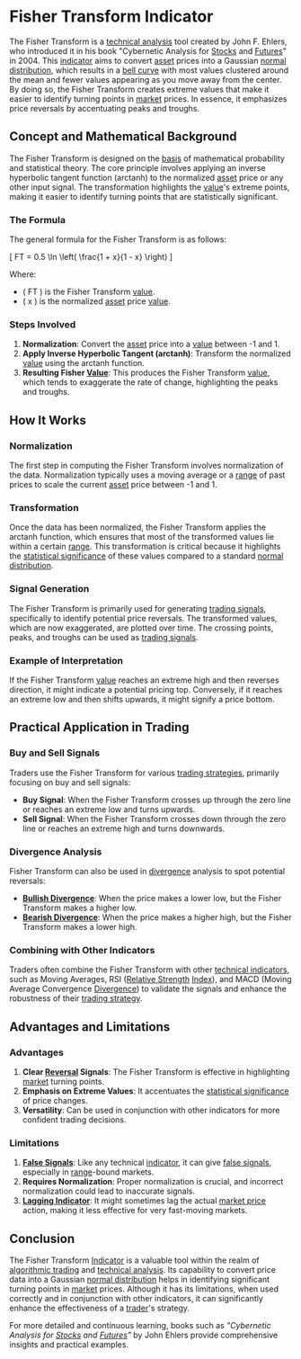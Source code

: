 # Fisher Transform Indicator

The Fisher Transform is a [technical analysis](../t/technical_analysis.md) tool created by John F. Ehlers, who introduced it in his book "Cybernetic Analysis for [Stocks](../s/stock.md) and [Futures](../f/futures.md)" in 2004. This [indicator](../i/indicator.md) aims to convert [asset](../a/asset.md) prices into a Gaussian [normal distribution](../n/normal_distribution_in_trading.md), which results in a [bell curve](../b/bell_curve.md) with most values clustered around the mean and fewer values appearing as you move away from the center. By doing so, the Fisher Transform creates extreme values that make it easier to identify turning points in [market](../m/market.md) prices. In essence, it emphasizes price reversals by accentuating peaks and troughs.

## Concept and Mathematical Background

The Fisher Transform is designed on the [basis](../b/basis.md) of mathematical probability and statistical theory. The core principle involves applying an inverse hyperbolic tangent function (arctanh) to the normalized [asset](../a/asset.md) price or any other input signal. The transformation highlights the [value](../v/value.md)'s extreme points, making it easier to identify turning points that are statistically significant.

### The Formula

The general formula for the Fisher Transform is as follows:

\[ FT = 0.5 \ln \left( \frac{1 + x}{1 - x} \right) \]

Where:
- \( FT \) is the Fisher Transform [value](../v/value.md).
- \( x \) is the normalized [asset](../a/asset.md) price [value](../v/value.md).

### Steps Involved

1. **Normalization**: Convert the [asset](../a/asset.md) price into a [value](../v/value.md) between -1 and 1.
2. **Apply Inverse Hyperbolic Tangent (arctanh)**: Transform the normalized [value](../v/value.md) using the arctanh function.
3. **Resulting Fisher [Value](../v/value.md)**: This produces the Fisher Transform [value](../v/value.md), which tends to exaggerate the rate of change, highlighting the peaks and troughs.

## How It Works

### Normalization

The first step in computing the Fisher Transform involves normalization of the data. Normalization typically uses a moving average or a [range](../r/range.md) of past prices to scale the current [asset](../a/asset.md) price between -1 and 1.

### Transformation

Once the data has been normalized, the Fisher Transform applies the arctanh function, which ensures that most of the transformed values lie within a certain [range](../r/range.md). This transformation is critical because it highlights the [statistical significance](../s/statistical_significance.md) of these values compared to a standard [normal distribution](../n/normal_distribution_in_trading.md).

### Signal Generation

The Fisher Transform is primarily used for generating [trading signals](../t/trading_signals.md), specifically to identify potential price reversals. The transformed values, which are now exaggerated, are plotted over time. The crossing points, peaks, and troughs can be used as [trading signals](../t/trading_signals.md).

### Example of Interpretation

If the Fisher Transform [value](../v/value.md) reaches an extreme high and then reverses direction, it might indicate a potential pricing top. Conversely, if it reaches an extreme low and then shifts upwards, it might signify a price bottom.

## Practical Application in Trading

### Buy and Sell Signals

Traders use the Fisher Transform for various [trading strategies](../t/trading_strategies.md), primarily focusing on buy and sell signals:

- **Buy Signal**: When the Fisher Transform crosses up through the zero line or reaches an extreme low and turns upwards.
- **Sell Signal**: When the Fisher Transform crosses down through the zero line or reaches an extreme high and turns downwards.

### Divergence Analysis

Fisher Transform can also be used in [divergence](../d/divergence.md) analysis to spot potential reversals:

- **[Bullish Divergence](../b/bullish_divergence.md)**: When the price makes a lower low, but the Fisher Transform makes a higher low.
- **[Bearish Divergence](../b/bearish_divergence.md)**: When the price makes a higher high, but the Fisher Transform makes a lower high.

### Combining with Other Indicators

Traders often combine the Fisher Transform with other [technical indicators](../t/technical_indicator.md), such as Moving Averages, RSI ([Relative Strength](../r/relative_strength.md) [Index](../i/index.md)), and MACD (Moving Average Convergence [Divergence](../d/divergence.md)) to validate the signals and enhance the robustness of their [trading strategy](../t/trading_strategy.md).

## Advantages and Limitations

### Advantages

1. **Clear [Reversal](../r/reversal.md) Signals**: The Fisher Transform is effective in highlighting [market](../m/market.md) turning points.
2. **Emphasis on Extreme Values**: It accentuates the [statistical significance](../s/statistical_significance.md) of price changes.
3. **Versatility**: Can be used in conjunction with other indicators for more confident trading decisions.

### Limitations

1. **[False Signals](../f/false_signals_in_trading.md)**: Like any technical [indicator](../i/indicator.md), it can give [false signals](../f/false_signals_in_trading.md), especially in [range](../r/range.md)-bound markets.
2. **Requires Normalization**: Proper normalization is crucial, and incorrect normalization could lead to inaccurate signals.
3. **[Lagging Indicator](../l/lagging_indicator.md)**: It might sometimes lag the actual [market price](../m/market_price.md) action, making it less effective for very fast-moving markets.

## Conclusion

The Fisher Transform [Indicator](../i/indicator.md) is a valuable tool within the realm of [algorithmic trading](../a/accountability.md) and [technical analysis](../t/technical_analysis.md). Its capability to convert price data into a Gaussian [normal distribution](../n/normal_distribution_in_trading.md) helps in identifying significant turning points in [market](../m/market.md) prices. Although it has its limitations, when used correctly and in conjunction with other indicators, it can significantly enhance the effectiveness of a [trader](../t/trader.md)'s strategy.

For more detailed and continuous learning, books such as *"Cybernetic Analysis for [Stocks](../s/stock.md) and [Futures](../f/futures.md)"* by John Ehlers provide comprehensive insights and practical examples.